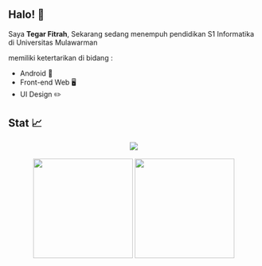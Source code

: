 ## Halo! 👋

Saya **Tegar Fitrah**,
Sekarang sedang menempuh pendidikan S1 Informatika di Universitas Mulawarman

memiliki ketertarikan di bidang :
- Android 📱
- Front-end Web 🖥️
- UI Design ✏️


## Stat 📈

<div align="center">
  <img src="https://streak-stats.demolab.com?user=tegarfn&theme=dark&hide_border=true&locale=id&mode=weekly">
  <br><br>
  <img height=200px src="https://github-readme-stats.vercel.app/api?username=tegarfn&show_icons=true&theme=dracula">
  <img height=200px src="https://github-readme-stats-eight-theta.vercel.app/api/top-langs/?username=tegarfn&layout=compact&theme=dracula">
</div>
